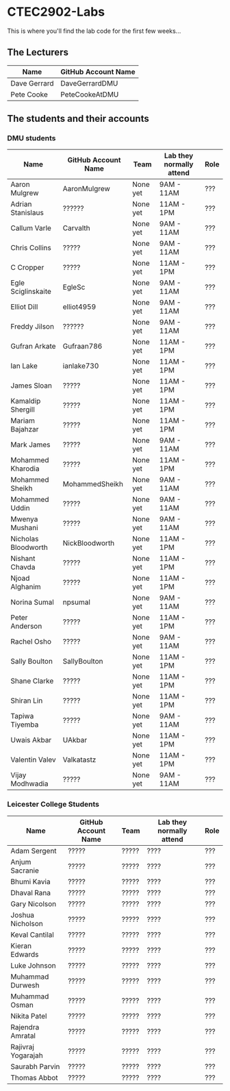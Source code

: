# CTEC2902-Labs

This is where you'll find the lab code for the first few weeks...

## The Lecturers

Name | GitHub Account Name
------------ | -------------
Dave Gerrard | DaveGerrardDMU
Pete Cooke | PeteCookeAtDMU

## The students and their accounts

### DMU students

Name | GitHub Account Name | Team | Lab they normally attend | Role
------------ | ------------- | ------------- | ------------- | -------------
Aaron Mulgrew | AaronMulgrew | None yet | 9AM - 11AM | ???
Adrian Stanislaus | ?????? | None yet | 11AM - 1PM | ???
Callum Varle | Carvalth | None yet | 9AM - 11AM | ???
Chris Collins | ????? | None yet | 9AM - 11AM | ???
C Cropper | ????? | None yet | 11AM - 1PM | ???
Egle Sciglinskaite | EgleSc | None yet | 9AM - 11AM | ???
Elliot Dill | elliot4959 | None yet | 9AM - 11AM | ???
Freddy Jilson | ?????? | None yet | 9AM - 11AM | ???
Gufran Arkate | Gufraan786 | None yet | 11AM - 1PM | ???
Ian Lake | ianlake730 | None yet | 11AM - 1PM | ???
James Sloan | ????? | None yet | 11AM - 1PM | ???
Kamaldip Shergill | ????? | None yet | 11AM - 1PM | ???
Mariam Bajahzar | ????? | None yet | 11AM - 1PM | ???
Mark James | ????? | None yet | 9AM - 11AM | ???
Mohammed Kharodia | ????? | None yet | 11AM - 1PM | ???
Mohammed Sheikh | MohammedSheikh | None yet | 9AM - 11AM | ???
Mohammed Uddin | ????? | None yet | 9AM - 11AM | ???
Mwenya Mushani | ????? | None yet | 9AM - 11AM | ???
Nicholas Bloodworth | NickBloodworth | None yet | 11AM - 1PM | ???
Nishant Chavda | ????? | None yet | 11AM - 1PM | ???
Njoad Alghanim | ????? | None yet | 11AM - 1PM | ???
Norina Sumal | npsumal | None yet | 9AM - 11AM | ???
Peter Anderson | ????? | None yet | 11AM - 1PM | ???
Rachel Osho | ????? | None yet | 9AM - 11AM | ???
Sally Boulton | SallyBoulton | None yet | 11AM - 1PM | ???
Shane Clarke | ????? | None yet | 11AM - 1PM | ???
Shiran Lin | ????? | None yet | 11AM - 1PM | ???
Tapiwa Tiyemba | ????? | None yet | 9AM - 11AM | ???
Uwais Akbar | UAkbar | None yet | 11AM - 1PM | ???
Valentin Valev | Valkatastz | None yet | 11AM - 1PM | ???
Vijay Modhwadia | ????? | None yet | 9AM - 11AM | ???


### Leicester College Students

Name | GitHub Account Name | Team | Lab they normally attend | Role
------------ | ------------- | ------------- | ------------- | -------------
Adam Sergent | ????? | ????? | ???? | ???
Anjum Sacranie | ????? | ????? | ???? | ???
Bhumi Kavia | ????? | ????? | ???? | ???
Dhaval Rana  | ????? | ????? | ???? | ???
Gary Nicolson | ????? | ????? | ???? | ???
Joshua Nicholson | ????? | ????? | ???? | ???
Keval Cantilal | ????? | ????? | ???? | ???
Kieran Edwards | ????? | ????? | ???? | ???
Luke Johnson | ????? | ????? | ???? | ???
Muhammad Durwesh | ????? | ????? | ???? | ???
Muhammad Osman  | ????? | ????? | ???? | ???
Nikita Patel  | ????? | ????? | ???? | ???
Rajendra Amratal | ????? | ????? | ???? | ???
Rajivraj Yogarajah | ????? | ????? | ???? | ???
Saurabh Parvin | ????? | ????? | ???? | ???
Thomas Abbot | ????? | ????? | ???? | ???
 



